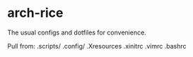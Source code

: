 # arch-rice
The usual configs and dotfiles for convenience.

Pull from:
.scripts/
.config/
.Xresources
.xinitrc
.vimrc
.bashrc
